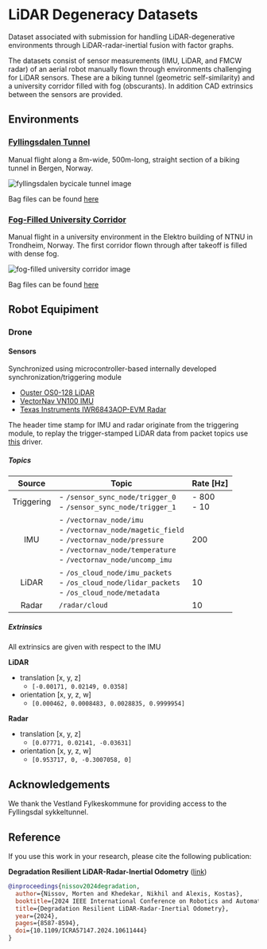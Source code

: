 # LiDAR Degeneracy Datasets

Dataset associated with submission for handling LiDAR-degenerative environments through LiDAR-radar-inertial fusion with factor graphs.

The datasets consist of sensor measurements (IMU, LiDAR, and FMCW radar) of an aerial robot manually flown through environments challenging for LiDAR sensors. These are a biking tunnel (geometric self-similarity) and a university corridor filled with fog (obscurants). In addition CAD extrinsics between the sensors are provided.

## Environments

### [Fyllingsdalen Tunnel](https://maps.app.goo.gl/Crj1o13NznuE5fZn8)

Manual flight along a 8m-wide, 500m-long, straight section of a biking tunnel in Bergen, Norway.

![fyllingsdalen bycicale tunnel image](images/drone_in_tunnel.png)

Bag files can be found [here](https://ntnu.box.com/s/congyw29kpo80exau7e1tpeyoqay6u9d)

### [Fog-Filled University Corridor](https://maps.app.goo.gl/V5ZfTVAy4xxQHPzs5)

Manual flight in a university environment in the Elektro building of NTNU in Trondheim, Norway. The first corridor flown through after takeoff is filled with dense fog.

![fog-filled university corridor image](images/image-1580.png)

Bag files can be found [here](https://ntnu.box.com/s/30syn4fpmq5tfgosy99tji4aqirooj1r)

## Robot Equipiment

### Drone

#### Sensors

Synchronized using microcontroller-based internally developed synchronization/triggering module

- [Ouster OS0-128 LiDAR](https://ouster.com/products/scanning-lidar/os0-sensor/)
- [VectorNav VN100 IMU](https://www.vectornav.com/products/detail/vn-100)
- [Texas Instruments IWR6843AOP-EVM Radar](https://www.ti.com/tool/IWR6843AOPEVM)

The header time stamp for IMU and radar originate from the triggering module, to replay the trigger-stamped LiDAR data from packet topics use [this](https://github.com/ntnu-arl/ouster-ros/tree/dev/sensor_sync_replay) driver.

##### Topics

| **Source** 	| **Topic**                                                                                                                                                         	| **Rate [Hz]** 	|
|:----------:	|-------------------------------------------------------------------------------------------------------------------------------------------------------------------	|---------------	|
| Triggering 	| - `/sensor_sync_node/trigger_0`<br>- `/sensor_sync_node/trigger_1`                                                                                                	| - 800<br>- 10 	|
| IMU        	| - `/vectornav_node/imu`<br>- `/vectornav_node/magetic_field`<br>- `/vectornav_node/pressure`<br>- `/vectornav_node/temperature`<br>- `/vectornav_node/uncomp_imu` 	| 200           	|
| LiDAR      	| - `/os_cloud_node/imu_packets`<br>- `/os_cloud_node/lidar_packets`<br>- `/os_cloud_node/metadata`                                                                 	| 10            	|
| Radar      	| `/radar/cloud`                                                                                                                                                    	| 10            	|

##### Extrinsics

All extrinsics are given with respect to the IMU

**LiDAR**

- translation [x, y, z]
  - `[-0.00171, 0.02149, 0.0358]`
- orientation [x, y, z, w]
  - `[0.000462, 0.0008483, 0.0028835, 0.9999954]`

**Radar**

- translation [x, y, z]
  - `[0.07771, 0.02141, -0.03631]`
- orientation [x, y, z, w]
  - `[0.953717, 0, -0.3007058, 0]`

## Acknowledgements

We thank the Vestland Fylkeskommune for providing access to the Fyllingsdal sykkeltunnel.

## Reference

If you use this work in your research, please cite the following publication:

**Degradation Resilient LiDAR-Radar-Inertial Odometry** ([link](https://arxiv.org/abs/2403.05332))

```bibtex
@inproceedings{nissov2024degradation,
  author={Nissov, Morten and Khedekar, Nikhil and Alexis, Kostas},
  booktitle={2024 IEEE International Conference on Robotics and Automation (ICRA)}, 
  title={Degradation Resilient LiDAR-Radar-Inertial Odometry}, 
  year={2024},
  pages={8587-8594},
  doi={10.1109/ICRA57147.2024.10611444}
}
```